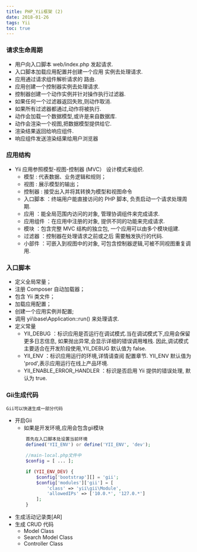 ```yaml
---
title: PHP_Yii框架 (2)
date: 2018-01-26
tags: Yii
toc: true
---
```


### 请求生命周期
- 用户向入口脚本 web/index.php 发起请求.
- 入口脚本加载应用配置并创建一个应用 实例去处理请求.
- 应用通过请求组件解析请求的 路由.
- 应用创建一个控制器实例去处理请求.
- 控制器创建一个动作实例并针对操作执行过滤器.
- 如果任何一个过滤器返回失败,则动作取消.
- 如果所有过滤器都通过,动作将被执行.
- 动作会加载一个数据模型,或许是来自数据库.
- 动作会渲染一个视图,把数据模型提供给它.
- 渲染结果返回给响应组件.
- 响应组件发送渲染结果给用户浏览器

<!-- more -->

### 应用结构
- Yii 应用参照模型-视图-控制器 (MVC） 设计模式来组织. 
    * 模型 : 代表数据、业务逻辑和规则； 
    * 视图 : 展示模型的输出；
    * 控制器 : 接受出入并将其转换为模型和视图命令
    * 入口脚本 ：终端用户能直接访问的 PHP 脚本, 负责启动一个请求处理周期.
    * 应用 ：能全局范围内访问的对象, 管理协调组件来完成请求.
    * 应用组件 ：在应用中注册的对象, 提供不同的功能来完成请求.
    * 模块 ：包含完整 MVC 结构的独立包, 一个应用可以由多个模块组建.
    * 过滤器 ：控制器在处理请求之前或之后 需要触发执行的代码.
    * 小部件 ：可嵌入到视图中的对象, 可包含控制器逻辑,可被不同视图重复调用.

### 入口脚本
- 定义全局常量；
- 注册 Composer 自动加载器；
- 包含 Yii 类文件；
- 加载应用配置；
- 创建一个应用实例并配置;
- 调用 yii\base\Application::run() 来处理请求.
- 定义常量
    * YII_DEBUG ：标识应用是否运行在调试模式.当在调试模式下,应用会保留更多日志信息, 如果抛出异常,会显示详细的错误调用堆栈. 因此,调试模式主要适合在开发阶段使用,YII_DEBUG 默认值为 false.
    * YII_ENV ：标识应用运行的环境,详情请查阅 配置章节. YII_ENV 默认值为 'prod',表示应用运行在线上产品环境.
    * YII_ENABLE_ERROR_HANDLER ：标识是否启用 Yii 提供的错误处理, 默认为 true.

### Gii生成代码
    Gii可以快速生成一部分代码

- 开启Gii
    * 如果是开发环境,应用会包含gii模块
    ```php
        首先在入口脚本处设置当前环境
        defined('YII_ENV') or define('YII_ENV', 'dev');

        //main-local.php文件中
        $config = [ ... ];

        if (YII_ENV_DEV) {
            $config['bootstrap'][] = 'gii';
            $config['modules']['gii'] = [
                'class' => 'yii\gii\Module',
                'allowedIPs' => ['10.0.*', '127.0.*']
            ];
        }
    ```
- 生成活动记录类[AR]
- 生成 CRUD 代码
    * Model Class
    * Search Model Class
    * Controller Class
